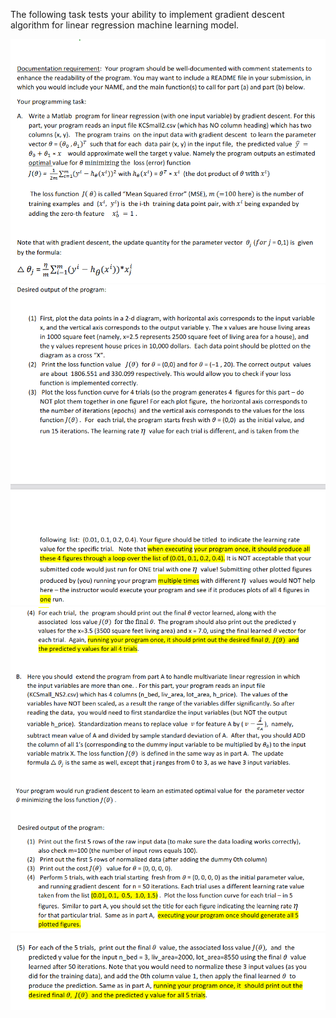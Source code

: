 The following task tests your ability to implement gradient descent algorithm for linear regression machine learning model. 

![image_1](/GradientDescent/images/image_1.PNG) 
![image_1](/GradientDescent/images/image_2.PNG)
![image_1](/GradientDescent/images/image_3.PNG)
![image_1](/GradientDescent/images/image_4.PNG)
